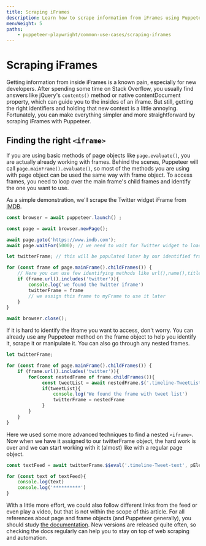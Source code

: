 ```yaml
---
title: Scraping iFrames
description: Learn how to scrape information from iFrames using Puppeteer or Playwright.
menuWeight: 5
paths:
    - puppeteer-playwright/common-use-cases/scraping-iframes
---
```


# Scraping iFrames

Getting information from inside iFrames is a known pain, especially for new developers. After spending some time on Stack Overflow, you usually find answers like jQuery's `contents()` method or native contentDocument property, which can guide you to the insides of an iframe. But still, getting the right identifiers and holding that new context is a little annoying. Fortunately, you can make everything simpler and more straightforward by scraping iFrames with Puppeteer.

## Finding the right `<iframe>`

If you are using basic methods of page objects like `page.evaluate()`, you are actually already working with frames. Behind the scenes, Puppeteer will call `page.mainFrame().evaluate()`, so most of the methods you are using with page object can be used the same way with frame object. To access frames, you need to loop over the main frame's child frames and identify the one you want to use.

As a simple demonstration, we'll scrape the Twitter widget iFrame from [IMDB](https://www.imdb.com/).

```JavaScript
const browser = await puppeteer.launch() ;

const page = await browser.newPage();

await page.goto('https://www.imdb.com');
await page.waitFor(5000); // we need to wait for Twitter widget to load

let twitterFrame; // this will be populated later by our identified frame

for (const frame of page.mainFrame().childFrames()) {
    // Here you can use few identifying methods like url(),name(),title()
    if (frame.url().includes('twitter')){
        console.log('we found the Twitter iframe')
        twitterFrame = frame 
        // we assign this frame to myFrame to use it later
    }
}

await browser.close();
```

If it is hard to identify the iframe you want to access, don't worry. You can already use any Puppeteer method on the frame object to help you identify it, scrape it or manipulate it. You can also go through any nested frames.

```JavaScript
let twitterFrame;

for (const frame of page.mainFrame().childFrames()) {
    if (frame.url().includes('twitter')){
        for(const nestedFrame of frame.childFrames()){
             const tweetList = await nestedFrame.$('.timeline-TweetList')
             if(tweetList){
                 console.log('We found the frame with tweet list')
                 twitterFrame = nestedFrame
             }
        }
    }
}
```

Here we used some more advanced techniques to find a nested `<iframe>`. Now when we have it assigned to our twitterFrame object, the hard work is over and we can start working with it (almost) like with a regular page object.

```JavaScript
const textFeed = await twitterFrame.$$eval('.timeline-Tweet-text', pElements => pElements.map((elem) => elem.textContent));

for (const text of textFeed){
    console.log(text)
    console.log('**********')
}
```

With a little more effort, we could also follow different links from the feed or even play a video, but that is not within the scope of this article. For all references about page and frame objects (and Puppeteer generally), you should study [the documentation](https://pub.dev/documentation/puppeteer/latest/puppeteer/Frame-class.html). New versions are released quite often, so checking the docs regularly can help you to stay on top of web scraping and automation.
